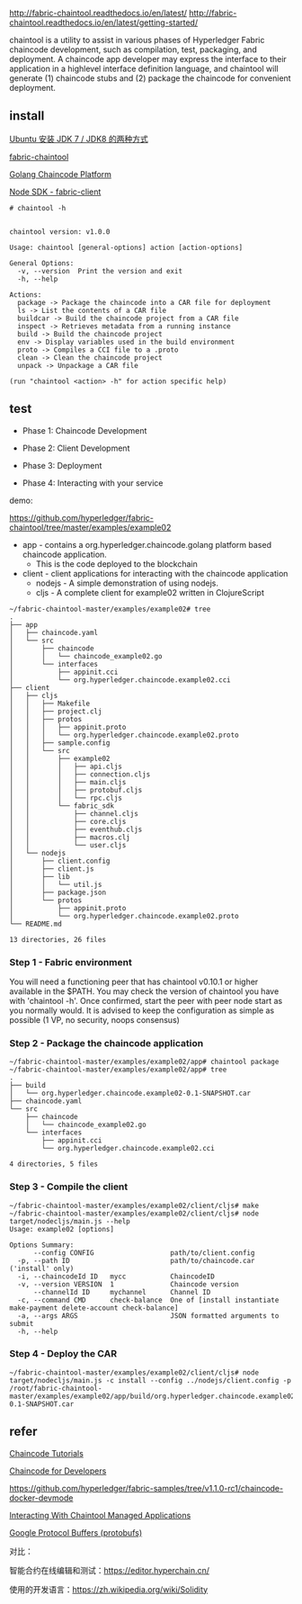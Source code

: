 

http://fabric-chaintool.readthedocs.io/en/latest/
http://fabric-chaintool.readthedocs.io/en/latest/getting-started/


chaintool is a utility to assist in various phases of Hyperledger Fabric chaincode development, such as compilation, test, packaging, and deployment. A chaincode app developer may express the interface to their application in a highlevel interface definition language, and chaintool will generate (1) chaincode stubs and (2) package the chaincode for convenient deployment.


## install

[Ubuntu 安装 JDK 7 / JDK8 的两种方式](https://www.cnblogs.com/a2211009/p/4265225.html)

[fabric-chaintool](https://github.com/hyperledger/fabric-chaintool/releases)

[Golang Chaincode Platform](http://fabric-chaintool.readthedocs.io/en/latest/platforms/golang/#golang-chaincode-platform)

[Node SDK - fabric-client](https://www.npmjs.com/package/fabric-client)

``` 
# chaintool -h


chaintool version: v1.0.0

Usage: chaintool [general-options] action [action-options]

General Options:
  -v, --version  Print the version and exit
  -h, --help

Actions:
  package -> Package the chaincode into a CAR file for deployment
  ls -> List the contents of a CAR file
  buildcar -> Build the chaincode project from a CAR file
  inspect -> Retrieves metadata from a running instance
  build -> Build the chaincode project
  env -> Display variables used in the build environment
  proto -> Compiles a CCI file to a .proto
  clean -> Clean the chaincode project
  unpack -> Unpackage a CAR file

(run "chaintool <action> -h" for action specific help)
```

## test

* Phase 1: Chaincode Development

* Phase 2: Client Development

* Phase 3: Deployment

* Phase 4: Interacting with your service

demo:

https://github.com/hyperledger/fabric-chaintool/tree/master/examples/example02

* app - contains a org.hyperledger.chaincode.golang platform based chaincode application.
	* This is the code deployed to the blockchain
* client - client applications for interacting with the chaincode application
	* nodejs - A simple demonstration of using nodejs.
	* cljs - A complete client for example02 written in ClojureScript


```
~/fabric-chaintool-master/examples/example02# tree 
.
├── app
│   ├── chaincode.yaml
│   └── src
│       ├── chaincode
│       │   └── chaincode_example02.go
│       └── interfaces
│           ├── appinit.cci
│           └── org.hyperledger.chaincode.example02.cci
├── client
│   ├── cljs
│   │   ├── Makefile
│   │   ├── project.clj
│   │   ├── protos
│   │   │   ├── appinit.proto
│   │   │   └── org.hyperledger.chaincode.example02.proto
│   │   ├── sample.config
│   │   └── src
│   │       ├── example02
│   │       │   ├── api.cljs
│   │       │   ├── connection.cljs
│   │       │   ├── main.cljs
│   │       │   ├── protobuf.cljs
│   │       │   └── rpc.cljs
│   │       └── fabric_sdk
│   │           ├── channel.cljs
│   │           ├── core.cljs
│   │           ├── eventhub.cljs
│   │           ├── macros.clj
│   │           └── user.cljs
│   └── nodejs
│       ├── client.config
│       ├── client.js
│       ├── lib
│       │   └── util.js
│       ├── package.json
│       └── protos
│           ├── appinit.proto
│           └── org.hyperledger.chaincode.example02.proto
└── README.md

13 directories, 26 files
```

### Step 1 - Fabric environment

You will need a functioning peer that has chaintool v0.10.1 or higher available in the $PATH. You may check the version of chaintool you have with 'chaintool -h'. Once confirmed, start the peer with peer node start as you normally would. It is advised to keep the configuration as simple as possible (1 VP, no security, noops consensus)

### Step 2 - Package the chaincode application

```
~/fabric-chaintool-master/examples/example02/app# chaintool package
~/fabric-chaintool-master/examples/example02/app# tree 
.
├── build
│   └── org.hyperledger.chaincode.example02-0.1-SNAPSHOT.car
├── chaincode.yaml
└── src
    ├── chaincode
    │   └── chaincode_example02.go
    └── interfaces
        ├── appinit.cci
        └── org.hyperledger.chaincode.example02.cci

4 directories, 5 files
```

### Step 3 - Compile the client

```
~/fabric-chaintool-master/examples/example02/client/cljs# make
~/fabric-chaintool-master/examples/example02/client/cljs# node target/nodecljs/main.js --help
Usage: example02 [options]

Options Summary:
      --config CONFIG                   path/to/client.config
  -p, --path ID                         path/to/chaincode.car ('install' only)
  -i, --chaincodeId ID   mycc           ChaincodeID
  -v, --version VERSION  1              Chaincode version
      --channelId ID     mychannel      Channel ID
  -c, --command CMD      check-balance  One of [install instantiate make-payment delete-account check-balance]
  -a, --args ARGS                       JSON formatted arguments to submit
  -h, --help
```

### Step 4 - Deploy the CAR


```
~/fabric-chaintool-master/examples/example02/client/cljs# node target/nodecljs/main.js -c install --config ../nodejs/client.config -p /root/fabric-chaintool-master/examples/example02/app/build/org.hyperledger.chaincode.example02-0.1-SNAPSHOT.car 
```


## refer

[Chaincode Tutorials](http://hyperledger-fabric.readthedocs.io/en/latest/chaincode.html)

[Chaincode for Developers](http://hyperledger-fabric.readthedocs.io/en/latest/chaincode4ade.html)

https://github.com/hyperledger/fabric-samples/tree/v1.1.0-rc1/chaincode-docker-devmode

[Interacting With Chaintool Managed Applications](http://fabric-chaintool.readthedocs.io/en/latest/client-development/#protocol)

[Google Protocol Buffers (protobufs)](https://developers.google.com/protocol-buffers/)


对比：

智能合约在线编辑和测试：https://editor.hyperchain.cn/

使用的开发语言：https://zh.wikipedia.org/wiki/Solidity